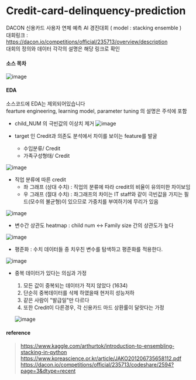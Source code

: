# Credit-card-delinquency-prediction
DACON 신용카드 사용자 연체 예측 AI 경진대회 ( model : stacking ensemble )  
대회링크 : https://dacon.io/competitions/official/235713/overview/description  
대회의 정의와 데이터 각각의 설명은 해당 링크로 확인 

#### 소스 목차
![image](https://user-images.githubusercontent.com/81247213/147642773-ae0249ae-7f89-41b3-b67b-6867a52e0539.png)

####  EDA
소스코드에 EDA는 제외되어있습니다  
fearture engineering, learning model, parameter tuning 의 설명은 주석에 포함

  - child_NUM 의 극빈값의 이상치 제거
  ![image](https://user-images.githubusercontent.com/81247213/147640762-f443b0e6-8723-4489-b78c-ff5dde2b1651.png)
  
  - target 인 Credit과 의존도 분석에서 차이를 보이는 feature를 발굴
    - 수입분류/ Credit
    - 가족구성형태/ Credit
    
   ![image](https://user-images.githubusercontent.com/81247213/147640908-c3bd083a-15f6-4417-b855-c05c53d7a5e3.png)
  
  - 직업 분류에 따른 credit
    - 좌 그래프 (상대 수치) : 직업의 분류에 따라 credit의 비율이 유의미한 차이보임
    - 우 그래프 (절대 수치) : 좌그래프의 차이는 IT staff와 같이 극빈값을 가지는 필드(모수의 불균형)이 있으므로 가중치를 부여하기에 무리가 있음
  
  ![image](https://user-images.githubusercontent.com/81247213/147641372-a2ca1000-106d-487c-b4d1-a92d77276600.png)

  - 변수간 상관도 heatmap : child num <-> Family size 간의 상관도가 높다
  
  ![image](https://user-images.githubusercontent.com/81247213/147641472-0b8653c7-616b-498d-ba9e-20ce3b1d89e4.png)

  - 평준화 : 수치 데이터들 중 치우친 변수를 탐색하고 평준화를 적용한다.
  
   ![image](https://user-images.githubusercontent.com/81247213/147641645-41e84de0-1848-42a1-afc4-0c3078195365.png)

  - 중복 데이터가 있다는 의심과 가정
    1. 모든 값이 중복되는 데이터가 적지 않았다 (1634)
    2. 단순히 중복데이터를 삭제 하였을때 현저히 성능저하
    3. 같은 사람이 "발급일"만 다르다
    4. 또한 Credit이 다른경우, 각 신용카드 마드 상환률이 달랏다는 가정
    
    ![image](https://user-images.githubusercontent.com/81247213/147641898-432de69c-c9b9-4fdf-b523-2b83a7a3b727.png)

#### reference
> https://www.kaggle.com/arthurtok/introduction-to-ensembling-stacking-in-python
> https://www.koreascience.or.kr/article/JAKO201206735658112.pdf
> https://dacon.io/competitions/official/235713/codeshare/2594?page=3&dtype=recent

